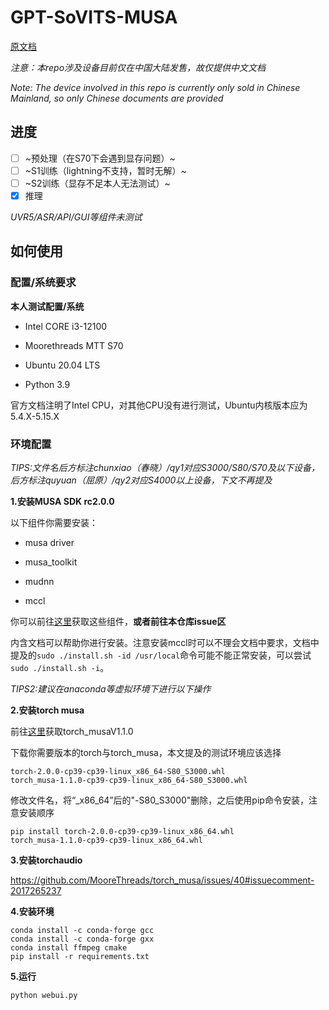 # GPT-SoVITS-MUSA

[原文档](./README_ori.md)

*注意：本repo涉及设备目前仅在中国大陆发售，故仅提供中文文档*

*Note: The device involved in this repo is currently only sold in Chinese Mainland, so only Chinese documents are provided*

## 进度

- [ ] ~预处理（在S70下会遇到显存问题）~
- [ ] ~S1训练（lightning不支持，暂时无解）~
- [ ] ~S2训练（显存不足本人无法测试）~
- [x] 推理

*UVR5/ASR/API/GUI等组件未测试*

## 如何使用

### 配置/系统要求

**本人测试配置/系统**
 
 - Intel CORE i3-12100
 
 - Moorethreads MTT S70

 - Ubuntu 20.04 LTS
 
 - Python 3.9
 
官方文档注明了Intel CPU，对其他CPU没有进行测试，Ubuntu内核版本应为5.4.X-5.15.X

### 环境配置

*TIPS:文件名后方标注chunxiao（春晓）/qy1对应S3000/S80/S70及以下设备，后方标注quyuan（屈原）/qy2对应S4000以上设备，下文不再提及*

**1.安装MUSA SDK rc2.0.0**

以下组件你需要安装：

 - musa driver
 
 - musa_toolkit
 
 - mudnn
 
 - mccl
 
你可以前往[这里](https://developer.mthreads.com/sdk/download/musa?equipment=&os=Ubuntu&driverVersion=&version=)获取这些组件，**或者前往本仓库issue区**

内含文档可以帮助你进行安装。注意安装mccl时可以不理会文档中要求，文档中提及的`sudo ./install.sh -id /usr/local`命令可能不能正常安装，可以尝试`sudo ./install.sh -i`。

*TIPS2:建议在anaconda等虚拟环境下进行以下操作*

**2.安装torch musa**

前往[这里](https://github.com/MooreThreads/torch_musa/releases/tag/v1.1.0)获取torch_musaV1.1.0

下载你需要版本的torch与torch_musa，本文提及的测试环境应该选择

```
torch-2.0.0-cp39-cp39-linux_x86_64-S80_S3000.whl
torch_musa-1.1.0-cp39-cp39-linux_x86_64-S80_S3000.whl
```

修改文件名，将“_x86_64”后的"-S80_S3000"删除，之后使用pip命令安装，注意安装顺序

```
pip install torch-2.0.0-cp39-cp39-linux_x86_64.whl
torch_musa-1.1.0-cp39-cp39-linux_x86_64.whl
```

**3.安装torchaudio**

https://github.com/MooreThreads/torch_musa/issues/40#issuecomment-2017265237

**4.安装环境**

```
conda install -c conda-forge gcc
conda install -c conda-forge gxx
conda install ffmpeg cmake
pip install -r requirements.txt
```

**5.运行**

```
python webui.py
```
